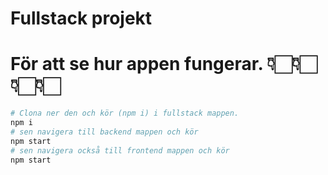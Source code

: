 # Fullstack projekt

# För att se hur appen fungerar. 👇🏻👇🏻👇🏻👇🏻

```bash
# Clona ner den och kör (npm i) i fullstack mappen.
npm i
# sen navigera till backend mappen och kör
npm start
# sen navigera också till frontend mappen och kör
npm start
```
